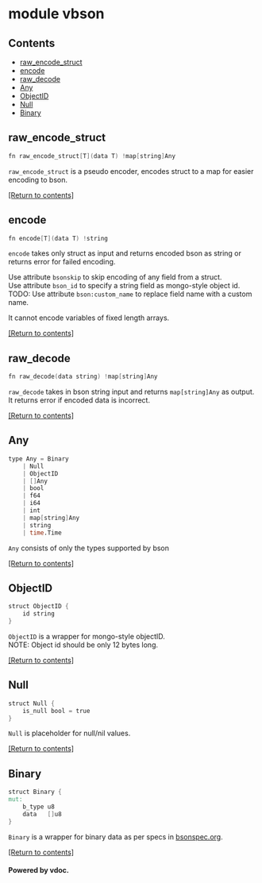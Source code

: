 # module vbson




## Contents
- [raw_encode_struct](#raw_encode_struct)
- [encode](#encode)
- [raw_decode](#raw_decode)
- [Any](#Any)
- [ObjectID](#ObjectID)
- [Null](#Null)
- [Binary](#Binary)

## raw_encode_struct
```v
fn raw_encode_struct[T](data T) !map[string]Any
```

`raw_encode_struct` is a pseudo encoder, encodes struct to a map for easier
encoding to bson.  

[[Return to contents]](#Contents)

## encode
```v
fn encode[T](data T) !string
```

`encode` takes only struct as input and returns encoded bson as string or
returns error for failed encoding.  

Use attribute `bsonskip` to skip encoding of any field from a struct.  
Use attribute `bson_id` to specify a string field as mongo-style object id.  
TODO: Use attribute `bson:custom_name` to replace field name with a custom name.  

It cannot encode variables of fixed length arrays.  

[[Return to contents]](#Contents)

## raw_decode
```v
fn raw_decode(data string) !map[string]Any
```

`raw_decode` takes in bson string input and returns
`map[string]Any` as output.  
It returns error if encoded data is incorrect.  

[[Return to contents]](#Contents)

## Any
```v
type Any = Binary
	| Null
	| ObjectID
	| []Any
	| bool
	| f64
	| i64
	| int
	| map[string]Any
	| string
	| time.Time
```

`Any` consists of only the types supported by bson

[[Return to contents]](#Contents)

## ObjectID
```v
struct ObjectID {
	id string
}
```

`ObjectID` is a wrapper for mongo-style objectID.  
NOTE: Object id should be only 12 bytes long.  

[[Return to contents]](#Contents)

## Null
```v
struct Null {
	is_null bool = true
}
```

`Null` is placeholder for null/nil values.  

[[Return to contents]](#Contents)

## Binary
```v
struct Binary {
mut:
	b_type u8
	data   []u8
}
```

`Binary` is a wrapper for binary data as per specs in [bsonspec.org](https://bsonspec.org/spec.html).  

[[Return to contents]](#Contents)

#### Powered by vdoc.
